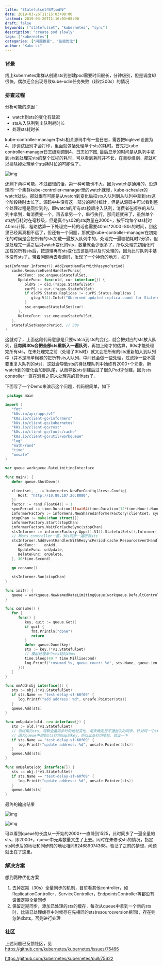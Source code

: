 ```yaml
---
title: "Statefulset创建pod慢"
date: 2019-03-26T11:16:03+08:00
lastmod: 2019-03-26T11:16:03+08:00
draft: false
keywords: ["statefulset", "kubernetes", "sync"]
description: "create pod slowly"
tags: ["kubernetes"]
categories: ["问题排查", "性能优化"]
author: "Kaku Li"
---
```


### 背景

线上kubernetes集群从创建sts到创建pod需要时间很长，分钟级别，但是调度却很快。偶尔还会出现导致kube-odin任务失败（超过300s）的情况

### 排查过程

分析可能的原因：

- watch到sts的变化有延迟
- sts从入队列到出队列耗时长
- 处理sts耗时长

kube-controller-manager中sts相关源码中有一些日志，需要把loglevel设置为4，即调试级别才会打印，里面就包括处理单个sts的耗时。首先把kube-controller-manager日志级别调到4，日志如下图, 最后显示的时间是从队列中拿到sts到处理完sts的整个过程的耗时，可以看到耗时并不长，在毫秒级别，那就可以排除掉处理单个sts耗时长的可能性了。

![img](kube-controller-manager-slowly.png)

还剩下两种可能，不过细想的话，第一种可能也不大，因为watch是通用的，没道理同一个集群kube-controller-manager里的watch就慢，kube-scheuler的watch就快。那就很有可能是从watch到变化后把sts入队列到从队列中拿到sts这个阶段耗时太长了。源码中并没有这一部分的耗时统计，但是从源码中可以看到整个处理过程是同步到的，即watch的所有sts按顺序入队列，消费者在顺序的从队列中拿到，每消费完一个，再去拿另一个，串行执行，那问题就来了，虽然单个sts执行耗时在毫秒级，但是真个ys02的sts数量在2000+，按平均每个sts耗时40ms计算，粗略估算一下处理完一轮的话也需要40ms*2000=80s的时间，到这里已经离真相不远了，但还有一个问题，那就是kube-controller-manager在初始化的时候是会把所有的sts加载一遍放入队列中的，处理完一遍哪怕耗时2分钟，但是处理完一遍之后只watch变化的sts，数量就会少很多了，所以处理完初始化时加载的所有sts后，按道理再有sts变化应该是可以及时处理的，因为此时队列中基本没有sts了。带着问题再去看源码，发现了一个神奇的地方，如下

```go
setInformer.Informer().AddEventHandlerWithResyncPeriod(
   cache.ResourceEventHandlerFuncs{
      AddFunc: ssc.enqueueStatefulSet,
      UpdateFunc: func(old, cur interface{}) {
         oldPS := old.(*apps.StatefulSet)
         curPS := cur.(*apps.StatefulSet)
         if oldPS.Status.Replicas != curPS.Status.Replicas {
            glog.V(4).Infof("Observed updated replica count for StatefulSet: %v, %d->%d", curPS.Name, oldPS.Status.Replicas, curPS.Status.Replicas)
         }
         ssc.enqueueStatefulSet(cur)
      },
      DeleteFunc: ssc.enqueueStatefulSet,
   },
   statefulSetResyncPeriod, // 30s
)
```

这就对了，上面这段代码意思是只要watch到sts的变化，就会把对应的sts放入队列，**且每隔30s****会把全部sts****重新入一遍队列**，再加上刚才的估算，80s才能处理完所有sts，在未处理完之前（处理了30s时）就又会把所有的sts重新加入到队列中（并不是简单粗暴的把所有sts入队列，中间还会做一些处理，过滤掉一些不需要重复入队列的sts），这就会导致sts的待处理队列中始终有2000+个元素，新watch到的变化会加到队尾，从而导致sts创建后过了很久Pod才创建，因为sts controller一直在消费之前未处理完的其他sts了。

下面写了一个Demo来演示这个问题，代码很简单，如下

```go
 package main
 
import (
   "fmt"
   "k8s.io/api/apps/v1"
   "k8s.io/client-go/informers"
   "k8s.io/client-go/kubernetes"
   "k8s.io/client-go/rest"
   "k8s.io/client-go/tools/cache"
   "k8s.io/client-go/util/workqueue"
   "log"
   "math/rand"
   "time"
   "unsafe"
)
 
var queue workqueue.RateLimitingInterface
 
func main() {
   defer queue.ShutDown()
 
   clientset, _ := kubernetes.NewForConfig(&rest.Config{
      Host: "http://10.89.107.26:8080",
   })
   factor := rand.Float64() + 1
   syncPeriod := time.Duration(float64(time.Duration(12*time.Hour).Nanoseconds()) * factor)
   informerFactory := informers.NewSharedInformerFactory(clientset, syncPeriod)
   stopChan := make(chan struct{})
   informerFactory.Start(stopChan)
   informerFactory.WaitForCacheSync(stopChan)
   stsInformer := informerFactory.Apps().V1().StatefulSets().Informer()
   // 和sts controller一直，30s同步一遍所有sts
   stsInformer.AddEventHandlerWithResyncPeriod(cache.ResourceEventHandlerFuncs{
      AddFunc:    onAdd,
      UpdateFunc: onUpdate,
      DeleteFunc: onDelete,
   }, 30*time.Second)
 
   go consume()
 
   stsInformer.Run(stopChan)
}
 
func init() {
   queue = workqueue.NewNamedRateLimitingQueue(workqueue.DefaultControllerRateLimiter(), "statefulset")
}
 
func consume() {
   for {
      func() {
         key, quit := queue.Get()
         if quit {
            fmt.Println("done")
            return
         }
         defer queue.Done(key)
         sts := key.(*v1.StatefulSet)
         // 模拟处理单个sts耗时40ms
         time.Sleep(40 * time.Millisecond)
         log.Printf("cosumed %s, queue count: %d", sts.Name, queue.Len())
      }()
   }
}
 
func onAdd(obj interface{}) {
   sts := obj.(*v1.StatefulSet)
   if sts.Name == "test-delay-sf-60f09" {
      log.Printf("add address: %d", unsafe.Pointer(sts))
   }
   queue.Add(sts)
}
 
func onUpdate(old, new interface{}) {
   sts := old.(*v1.StatefulSet)
   // 测试用的sts，观察全量同步时的地址变化，用来确定是不通批次的同步，针对同一个sts来说是否地址相同
   // 因为queue中用到sts作为map的key，所以此处打印地址，验证一下
   if sts.Name == "test-delay-sf-60f09" {
      log.Printf("update address: %d", unsafe.Pointer(sts))
   }
   queue.Add(sts)
}
 
func onDelete(obj interface{}) {
   sts := obj.(*v1.StatefulSet)
   if sts.Name == "test-delay-sf-60f09" {
      log.Printf("update address: %d", unsafe.Pointer(sts))
   }
   queue.Add(sts)
}
```

最终的输出结果

![img](slowly_demo1.png)

![img](slowly_demo2.png)

可以看到queue的长度从一开始的2000+一直降到1525，此时同步了一遍全量的sts，即2000+，queue中元素数量又生了上去。同时在未修改sts的情况，指定sts同步后的地址和同步前的地址相同824689074368。验证了之前的猜想，问题就出在了这里。

### 解决方案

想到两种优化方案

1. 去掉定期（30s）全量同步的机制，目前看其他controller，如ReplicationController，ServiceController，EndpointsController等都没有设置定期全量同步
2. 保留定期同步，添加已处理的sts的缓存，每次从queue中拿到一个新的sts时，比较已处理缓存中时候存在先相同的sts(resourceversion相同)，存在则忽略此sts，否则进行处理

### 社区

上述问题已反馈社区，见  
https://github.com/kubernetes/kubernetes/issues/75495

https://github.com/kubernetes/kubernetes/pull/75622
